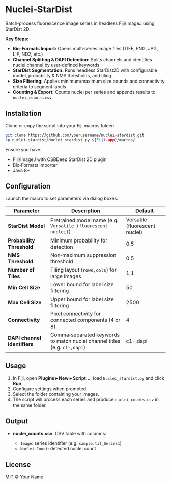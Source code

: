 # Nuclei‑StarDist

Batch‑process fluorescence image series in headless Fiji/ImageJ using StarDist 2D.

**Key Steps:**

* **Bio‑Formats Import:** Opens multi‑series image files (TIFF, PNG, JPG, LIF, ND2, etc.)
* **Channel Splitting & DAPI Detection:** Splits channels and identifies nuclei channel by user‑defined keywords
* **StarDist Segmentation:** Runs headless StarDist2D with configurable model, probability & NMS thresholds, and tiling
* **Size Filtering:** Applies minimum/maximum size bounds and connectivity criteria to segment labels
* **Counting & Export:** Counts nuclei per series and appends results to `nuclei_counts.csv`

## Installation

Clone or copy the script into your Fiji macros folder:

```bash
git clone https://github.com/yourusername/nuclei-stardist.git
cp nuclei-stardist/Nuclei_stardist.py ${Fiji.app}/macros/
```

Ensure you have:

* Fiji/ImageJ with CSBDeep StarDist 2D plugin
* Bio‑Formats importer
* Java 8+

## Configuration

Launch the macro to set parameters via dialog boxes:

| Parameter                    | Description                                                               | Default                        |
| ---------------------------- | ------------------------------------------------------------------------- | ------------------------------ |
| **StarDist Model**           | Pretrained model name (e.g. `Versatile (fluorescent nuclei)`)             | Versatile (fluorescent nuclei) |
| **Probability Threshold**    | Minimum probability for detection                                         | 0.5                            |
| **NMS Threshold**            | Non‑maximum suppression threshold                                         | 0.5                            |
| **Number of Tiles**          | Tiling layout (`rows,cols`) for large images                              | 1,1                            |
| **Min Cell Size**            | Lower bound for label size filtering                                      | 50                             |
| **Max Cell Size**            | Upper bound for label size filtering                                      | 2500                           |
| **Connectivity**             | Pixel connectivity for connected components (4 or 8)                      | 4                              |
| **DAPI channel identifiers** | Comma‑separated keywords to match nuclei channel titles (e.g. `c1-,dapi`) | c1-,dapi                       |

## Usage

1. In Fiji, open **Plugins ▸ New ▸ Script…**, load `Nuclei_stardist.py` and click **Run**.
2. Configure settings when prompted.
3. Select the folder containing your images.
4. The script will process each series and produce `nuclei_counts.csv` in the same folder.

## Output

* **nuclei\_counts.csv**: CSV table with columns:

  * `Image`: series identifier (e.g. `sample.tif_Series1`)
  * `Nuclei_Count`: detected nuclei count

## License

MIT © Your Name
